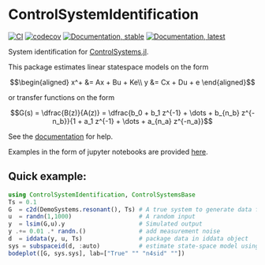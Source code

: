 # ControlSystemIdentification

[![CI](https://github.com/baggepinnen/ControlSystemIdentification.jl/workflows/CI/badge.svg)](https://github.com/baggepinnen/ControlSystemIdentification.jl/actions)
[![codecov](https://codecov.io/gh/baggepinnen/ControlSystemIdentification.jl/branch/master/graph/badge.svg)](https://codecov.io/gh/baggepinnen/ControlSystemIdentification.jl)
[![Documentation, stable](https://img.shields.io/badge/docs-stable-blue.svg)](https://baggepinnen.github.io/ControlSystemIdentification.jl/stable)
[![Documentation, latest](https://img.shields.io/badge/docs-latest-blue.svg)](https://baggepinnen.github.io/ControlSystemIdentification.jl/dev)

System identification for [ControlSystems.jl](https://github.com/JuliaControl/ControlSystems.jl/). 

This package estimates linear statespace models on the form
```math
\begin{aligned}
x^+ &= Ax + Bu + Ke\\
y &= Cx + Du + e
\end{aligned}
```
or transfer functions on the form
```math
G(s) = \dfrac{B(z)}{A(z)} = \dfrac{b_0 + b_1 z^{-1} + \dots + b_{n_b} z^{-n_b}}{1 + a_1 z^{-1} + \dots + a_{n_a} z^{-n_a}}
```


See the [documentation](https://baggepinnen.github.io/ControlSystemIdentification.jl/stable) for help.

Examples in the form of jupyter notebooks are provided [here](
https://github.com/JuliaControl/ControlExamples.jl?files=1).


## Quick example:
```julia
using ControlSystemIdentification, ControlSystemsBase
Ts = 0.1
G  = c2d(DemoSystems.resonant(), Ts) # A true system to generate data from
u  = randn(1,1000)                   # A random input
y  = lsim(G,u).y                     # Simulated output
y .+= 0.01 .* randn.()               # add measurement noise
d  = iddata(y, u, Ts)                # package data in iddata object
sys = subspaceid(d, :auto)           # estimate state-space model using subspace-based identification
bodeplot([G, sys.sys], lab=["True" "" "n4sid" ""])
```